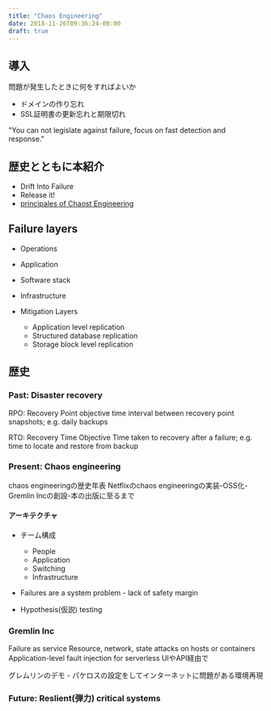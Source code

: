 ```yaml
---
title: "Chaos Engineering"
date: 2018-11-26T09:36:24-08:00
draft: true
---
```


## 導入

問題が発生したときに何をすればよいか

* ドメインの作り忘れ
* SSL証明書の更新忘れと期限切れ

"You can not legislate against failure, focus on fast detection and response."


## 歴史とともに本紹介
* Drift Into Failure
* Release it!
* [principales of Chaost Engineering](https://principlesofchaos.org/)


## Failure layers
* Operations
* Application
* Software stack
* Infrastructure

* Mitigation Layers
  * Application level replication
  * Structured database replication
  * Storage block level replication

## 歴史
### Past: Disaster recovery
RPO:
Recovery Point objective
time interval between recovery point snapshots; e.g. daily backups

RTO:
Recovery Time Objective
Time taken to recovery after a failure; e.g. time to locate and restore from backup

### Present: Chaos engineering
chaos engineeringの歴史年表
Netflixのchaos engineeringの実装-OSS化-Gremlin Incの創設-本の出版に至るまで

#### アーキテクチャ
* チーム構成
  * People
  * Application
  * Switching
  * Infrastructure

* Failures are a  system problem - lack of safety margin
* Hypothesis(仮説) testing


### Gremlin Inc
Failure as service
Resource, network, state attacks on hosts or containers
Application-level fault injection for serverless
UIやAPI経由で

グレムリンのデモ - パケロスの設定をしてインターネットに問題がある環境再現



### Future: Reslient(弾力) critical systems


